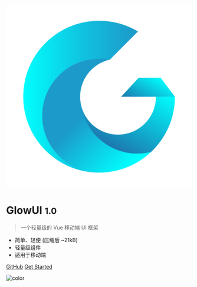 <!-- _coverpage.md -->

![logo](_media/icon.png)

# GlowUI <small>1.0</small>

> 一个轻量级的 Vue 移动端 UI 框架

- 简单、轻便 (压缩后 ~21kB)
- 轻量级组件
- 适用于移动端

[GitHub](https://github.com/docsifyjs/docsify/)
[Get Started](zh-cn/)

![color](#ffffff)
